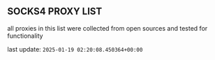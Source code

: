 ## SOCKS4 PROXY LIST

all proxies in this list were collected from open sources and tested for functionality

last update: `2025-01-19 02:20:08.450364+00:00`